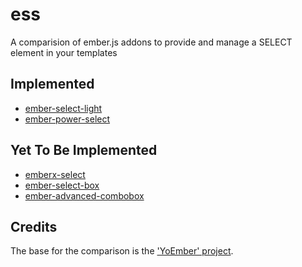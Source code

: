 # ess 

A comparision of ember.js addons to provide and manage a SELECT element in your templates

## Implemented

* [ember-select-light](https://www.emberobserver.com/addons/ember-select-light)
* [ember-power-select](https://ember-power-select.com/)

## Yet To Be Implemented

* [emberx-select](https://www.emberobserver.com/addons/emberx-select)
* [ember-select-box](https://www.emberobserver.com/addons/ember-select-box)
* [ember-advanced-combobox](https://www.emberobserver.com/addons/ember-advanced-combobox)

## Credits

The base for the comparison is the ['YoEmber' project](https://yoember.com/).
